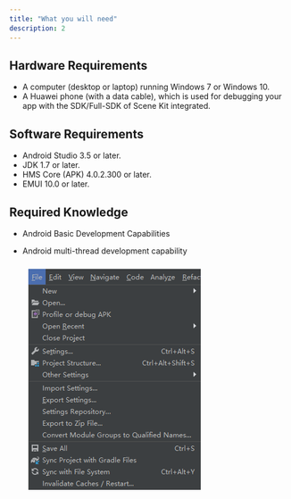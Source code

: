 ```yaml
---
title: "What you will need"
description: 2
---
```

**Hardware Requirements**
-------------------------

-   A computer (desktop or laptop) running Windows 7 or Windows 10.
-   A Huawei phone (with a data cable), which is used for debugging your app with the SDK/Full-SDK of Scene Kit integrated.



**Software Requirements**
-------------------------

-  Android Studio 3.5 or later.
-  JDK 1.7 or later.
- HMS Core (APK) 4.0.2.300 or later.
- EMUI 10.0 or later.

**Required Knowledge**
----------------------

- Android Basic Development Capabilities

- Android multi-thread development capability

  <div style="padding: 5px">
          <img style="padding: 5px" src="https://raw.githubusercontent.com/ZehraYilmaz/gh-pages-scenekitcodelab/main/assets/scenekit_codelab_doc_ss_1.PNG">
  </div>

